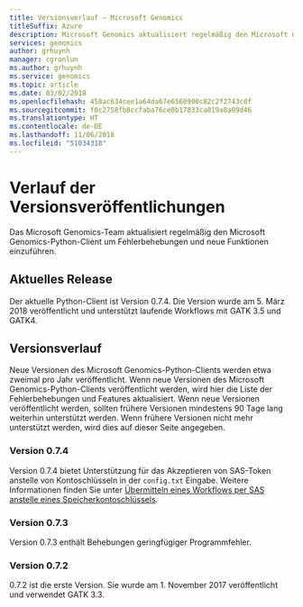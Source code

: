 ```yaml
---
title: Versionsverlauf – Microsoft Genomics
titleSuffix: Azure
description: Microsoft Genomics aktualisiert regelmäßig den Microsoft Genomics-Python-Client, um Fehlerbehebungen und neue Funktionen einzuführen.
services: genomics
author: grhuynh
manager: cgronlun
ms.author: grhuynh
ms.service: genomics
ms.topic: article
ms.date: 03/02/2018
ms.openlocfilehash: 458ac634cee1a64da67e6560900c82c2f2743c0f
ms.sourcegitcommit: f0c2758fb8ccfaba76ce0b17833ca019a8a09d46
ms.translationtype: HT
ms.contentlocale: de-DE
ms.lasthandoff: 11/06/2018
ms.locfileid: "51034318"
---
```

# <a name="version-release-history"></a>Verlauf der Versionsveröffentlichungen
Das Microsoft Genomics-Team aktualisiert regelmäßig den Microsoft Genomics-Python-Client um Fehlerbehebungen und neue Funktionen einzuführen. 

## <a name="latest-release"></a>Aktuelles Release
Der aktuelle Python-Client ist Version 0.7.4. Die Version wurde am 5. März 2018 veröffentlicht und unterstützt laufende Workflows mit GATK 3.5 und GATK4.


## <a name="release-history"></a>Versionsverlauf 
Neue Versionen des Microsoft Genomics-Python-Clients werden etwa zweimal pro Jahr veröffentlicht. Wenn neue Versionen des Microsoft Genomics-Python-Clients veröffentlicht werden, wird hier die Liste der Fehlerbehebungen und Features aktualisiert. Wenn neue Versionen veröffentlicht werden, sollten frühere Versionen mindestens 90 Tage lang weiterhin unterstützt werden. Wenn frühere Versionen nicht mehr unterstützt werden, wird dies auf dieser Seite angegeben. 

### <a name="version-074"></a>Version 0.7.4
Version 0.7.4 bietet Unterstützung für das Akzeptieren von SAS-Token anstelle von Kontoschlüsseln in der `config.txt` Eingabe. Weitere Informationen finden Sie unter [Übermitteln eines Workflows per SAS anstelle eines Speicherkontoschlüssels](quickstart-input-sas.md). 

### <a name="version-073"></a>Version 0.7.3
Version 0.7.3 enthält Behebungen geringfügiger Programmfehler.

### <a name="version-072"></a>Version 0.7.2
0.7.2 ist die erste Version. Sie wurde am 1. November 2017 veröffentlicht und verwendet GATK 3.3.
